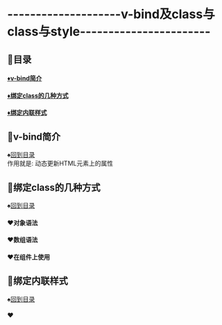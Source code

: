 # --------------------v-bind及class与class与style-----------------------
<p id="title"></p>

## :fish_cake:目录
#### <a href="#p1">:diamonds:v-bind简介</a>
#### <a href="#p2">:diamonds:绑定class的几种方式</a>
#### <a href="#p3">:diamonds:绑定内联样式</a>
<p id="p1"></p>

## :egg:v-bind简介
:spades:<a href="#title">回到目录</a><br>
作用就是: 动态更新HTML元素上的属性
<p id="p2"></p>

## :egg:绑定class的几种方式
:spades:<a href="#title">回到目录</a><br>
#### :hearts:对象语法
#### :hearts:数组语法
#### :hearts:在组件上使用
<p id="p3"></p>

## :egg:绑定内联样式
:spades:<a href="#title">回到目录</a><br>
#### :hearts:
